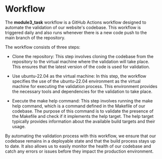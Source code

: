 # Workflow
The **module3_task** workflow is a GitHub Actions workflow designed to automate the validation of our website's codebase. This workflow is triggered daily and also runs whenever there is a new code push to the main branch of the repository.

The workflow consists of three steps:

- Clone the repository: This step involves cloning the codebase from the repository to the virtual machine where the validation will take place. This ensures that the latest version of the code is used for validation.

- Use ubuntu-22.04 as the virtual machine: In this step, the workflow specifies the use of the ubuntu-22.04 environment as the virtual machine for executing the validation process. This environment provides the necessary tools and dependencies for the validation to take place.

- Execute the make help command: This step involves running the make help command, which is a command defined in the Makefile of our codebase. The purpose of this command is to validate the presence of the Makefile and check if it implements the help target. The help target typically provides information about the available build targets and their usage.

By automating the validation process with this workflow, we ensure that our codebase remains in a deployable state and that the build process stays up to date. It also allows us to easily monitor the health of our codebase and catch any errors or issues before they impact the production environment.